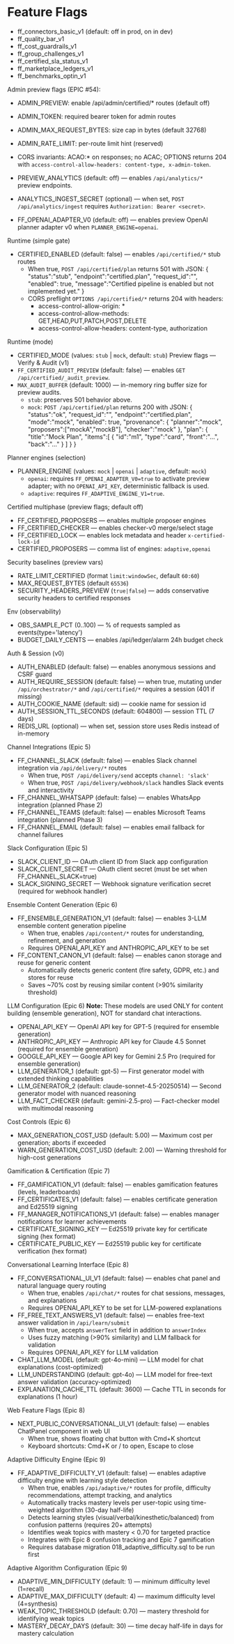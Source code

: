 # Feature Flags
- ff_connectors_basic_v1 (default: off in prod, on in dev)
- ff_quality_bar_v1
- ff_cost_guardrails_v1
- ff_group_challenges_v1
- ff_certified_sla_status_v1
- ff_marketplace_ledgers_v1
- ff_benchmarks_optin_v1

Admin preview flags (EPIC #54):
- ADMIN_PREVIEW: enable /api/admin/certified/* routes (default off)
- ADMIN_TOKEN: required bearer token for admin routes
- ADMIN_MAX_REQUEST_BYTES: size cap in bytes (default 32768)
- ADMIN_RATE_LIMIT: per-route limit hint (reserved)
 - CORS invariants: ACAO:* on responses; no ACAC; OPTIONS returns 204 with `access-control-allow-headers: content-type, x-admin-token`.

 - PREVIEW_ANALYTICS (default: off) — enables `/api/analytics/*` preview endpoints.
 - ANALYTICS_INGEST_SECRET (optional) — when set, `POST /api/analytics/ingest` requires `Authorization: Bearer <secret>`.

 - FF_OPENAI_ADAPTER_V0 (default: off) — enables preview OpenAI planner adapter v0 when `PLANNER_ENGINE=openai`.
 
Runtime (simple gate)
- CERTIFIED_ENABLED (default: false) — enables `/api/certified/*` stub routes
  - When true, `POST /api/certified/plan` returns 501 with JSON:
    {
      "status":"stub",
      "endpoint":"certified.plan",
      "request_id":"<uuid-v4>",
      "enabled": true,
      "message":"Certified pipeline is enabled but not implemented yet."
    }
  - CORS preflight `OPTIONS /api/certified/*` returns 204 with headers:
    - access-control-allow-origin: *
    - access-control-allow-methods: GET,HEAD,PUT,PATCH,POST,DELETE
    - access-control-allow-headers: content-type, authorization
 
Runtime (mode)
- CERTIFIED_MODE (values: `stub` | `mock`, default: `stub`)
Preview flags — Verify & Audit (v1)
- `FF_CERTIFIED_AUDIT_PREVIEW` (default: false) — enables `GET /api/certified/_audit_preview`.
- `MAX_AUDIT_BUFFER` (default: 1000) — in-memory ring buffer size for preview audits.
  - `stub`: preserves 501 behavior above.
  - `mock`: `POST /api/certified/plan` returns 200 with JSON:
    {
      "status":"ok",
      "request_id":"<uuid>",
      "endpoint":"certified.plan",
      "mode":"mock",
      "enabled": true,
      "provenance": { "planner":"mock", "proposers":["mockA","mockB"], "checker":"mock" },
      "plan": { "title":"Mock Plan", "items":[ { "id":"m1", "type":"card", "front":"...", "back":"..." } ] }
    }

Planner engines (selection)
- PLANNER_ENGINE (values: `mock` | `openai` | `adaptive`, default: `mock`)
  - `openai`: requires `FF_OPENAI_ADAPTER_V0=true` to activate preview adapter; with no `OPENAI_API_KEY`, deterministic fallback is used.
  - `adaptive`: requires `FF_ADAPTIVE_ENGINE_V1=true`.

Certified multiphase (preview flags; default off)
- FF_CERTIFIED_PROPOSERS — enables multiple proposer engines
- FF_CERTIFIED_CHECKER — enables checker-v0 merge/select stage
- FF_CERTIFIED_LOCK — enables lock metadata and header `x-certified-lock-id`
- CERTIFIED_PROPOSERS — comma list of engines: `adaptive,openai`

Security baselines (preview vars)
- RATE_LIMIT_CERTIFIED (format `limit:windowSec`, default `60:60`)
- MAX_REQUEST_BYTES (default `65536`)
- SECURITY_HEADERS_PREVIEW (`true|false`) — adds conservative security headers to certified responses

Env (observability)
- OBS_SAMPLE_PCT (0..100) — % of requests sampled as events(type='latency')
- BUDGET_DAILY_CENTS — enables /api/ledger/alarm 24h budget check

Auth & Session (v0)
- AUTH_ENABLED (default: false) — enables anonymous sessions and CSRF guard
- AUTH_REQUIRE_SESSION (default: false) — when true, mutating under `/api/orchestrator/*` and `/api/certified/*` requires a session (401 if missing)
- AUTH_COOKIE_NAME (default: sid) — cookie name for session id
- AUTH_SESSION_TTL_SECONDS (default: 604800) — session TTL (7 days)
- REDIS_URL (optional) — when set, session store uses Redis instead of in-memory

Channel Integrations (Epic 5)
- FF_CHANNEL_SLACK (default: false) — enables Slack channel integration via `/api/delivery/*` routes
  - When true, `POST /api/delivery/send` accepts `channel: 'slack'`
  - When true, `POST /api/delivery/webhook/slack` handles Slack events and interactivity
- FF_CHANNEL_WHATSAPP (default: false) — enables WhatsApp integration (planned Phase 2)
- FF_CHANNEL_TEAMS (default: false) — enables Microsoft Teams integration (planned Phase 3)
- FF_CHANNEL_EMAIL (default: false) — enables email fallback for channel failures

Slack Configuration (Epic 5)
- SLACK_CLIENT_ID — OAuth client ID from Slack app configuration
- SLACK_CLIENT_SECRET — OAuth client secret (must be set when FF_CHANNEL_SLACK=true)
- SLACK_SIGNING_SECRET — Webhook signature verification secret (required for webhook handler)

Ensemble Content Generation (Epic 6)
- FF_ENSEMBLE_GENERATION_V1 (default: false) — enables 3-LLM ensemble content generation pipeline
  - When true, enables `/api/content/*` routes for understanding, refinement, and generation
  - Requires OPENAI_API_KEY and ANTHROPIC_API_KEY to be set
- FF_CONTENT_CANON_V1 (default: false) — enables canon storage and reuse for generic content
  - Automatically detects generic content (fire safety, GDPR, etc.) and stores for reuse
  - Saves ~70% cost by reusing similar content (>90% similarity threshold)

LLM Configuration (Epic 6)
**Note:** These models are used ONLY for content building (ensemble generation), NOT for standard chat interactions.

- OPENAI_API_KEY — OpenAI API key for GPT-5 (required for ensemble generation)
- ANTHROPIC_API_KEY — Anthropic API key for Claude 4.5 Sonnet (required for ensemble generation)
- GOOGLE_API_KEY — Google API key for Gemini 2.5 Pro (required for ensemble generation)
- LLM_GENERATOR_1 (default: gpt-5) — First generator model with extended thinking capabilities
- LLM_GENERATOR_2 (default: claude-sonnet-4.5-20250514) — Second generator model with nuanced reasoning
- LLM_FACT_CHECKER (default: gemini-2.5-pro) — Fact-checker model with multimodal reasoning

Cost Controls (Epic 6)
- MAX_GENERATION_COST_USD (default: 5.00) — Maximum cost per generation; aborts if exceeded
- WARN_GENERATION_COST_USD (default: 2.00) — Warning threshold for high-cost generations

Gamification & Certification (Epic 7)
- FF_GAMIFICATION_V1 (default: false) — enables gamification features (levels, leaderboards)
- FF_CERTIFICATES_V1 (default: false) — enables certificate generation and Ed25519 signing
- FF_MANAGER_NOTIFICATIONS_V1 (default: false) — enables manager notifications for learner achievements
- CERTIFICATE_SIGNING_KEY — Ed25519 private key for certificate signing (hex format)
- CERTIFICATE_PUBLIC_KEY — Ed25519 public key for certificate verification (hex format)

Conversational Learning Interface (Epic 8)
- FF_CONVERSATIONAL_UI_V1 (default: false) — enables chat panel and natural language query routing
  - When true, enables `/api/chat/*` routes for chat sessions, messages, and explanations
  - Requires OPENAI_API_KEY to be set for LLM-powered explanations
- FF_FREE_TEXT_ANSWERS_V1 (default: false) — enables free-text answer validation in `/api/learn/submit`
  - When true, accepts `answerText` field in addition to `answerIndex`
  - Uses fuzzy matching (>90% similarity) and LLM fallback for validation
  - Requires OPENAI_API_KEY for LLM validation
- CHAT_LLM_MODEL (default: gpt-4o-mini) — LLM model for chat explanations (cost-optimized)
- LLM_UNDERSTANDING (default: gpt-4o) — LLM model for free-text answer validation (accuracy-optimized)
- EXPLANATION_CACHE_TTL (default: 3600) — Cache TTL in seconds for explanations (1 hour)

Web Feature Flags (Epic 8)
- NEXT_PUBLIC_CONVERSATIONAL_UI_V1 (default: false) — enables ChatPanel component in web UI
  - When true, shows floating chat button with Cmd+K shortcut
  - Keyboard shortcuts: Cmd+K or / to open, Escape to close

Adaptive Difficulty Engine (Epic 9)
- FF_ADAPTIVE_DIFFICULTY_V1 (default: false) — enables adaptive difficulty engine with learning style detection
  - When true, enables `/api/adaptive/*` routes for profile, difficulty recommendations, attempt tracking, and analytics
  - Automatically tracks mastery levels per user-topic using time-weighted algorithm (30-day half-life)
  - Detects learning styles (visual/verbal/kinesthetic/balanced) from confusion patterns (requires 20+ attempts)
  - Identifies weak topics with mastery < 0.70 for targeted practice
  - Integrates with Epic 8 confusion tracking and Epic 7 gamification
  - Requires database migration 018_adaptive_difficulty.sql to be run first

Adaptive Algorithm Configuration (Epic 9)
- ADAPTIVE_MIN_DIFFICULTY (default: 1) — minimum difficulty level (1=recall)
- ADAPTIVE_MAX_DIFFICULTY (default: 4) — maximum difficulty level (4=synthesis)
- WEAK_TOPIC_THRESHOLD (default: 0.70) — mastery threshold for identifying weak topics
- MASTERY_DECAY_DAYS (default: 30) — time decay half-life in days for mastery calculation